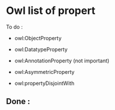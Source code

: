 # Owl list of propert


To do :
- owl:ObjectProperty
- owl:DatatypeProperty
- owl:AnnotationProperty (not important)


- owl:AsymmetricProperty
- owl:propertyDisjointWith


Done :
- 